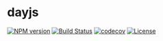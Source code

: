 # dayjs

[![NPM version](https://img.shields.io/npm/v/dayjs.svg?style=flat-square)](https://www.npmjs.com/package/dayjs)
[![Build Status](https://img.shields.io/travis/xx45/dayjs/master.svg?style=flat-square)](https://travis-ci.org/xx45/dayjs)
[![codecov](https://img.shields.io/codecov/c/github/xx45/dayjs/master.svg?style=flat-square)](https://codecov.io/gh/xx45/dayjs)
[![License](https://img.shields.io/badge/license-MIT-blue.svg?style=flat-square)](https://github.com/xx45/dayjs/blob/master/LICENSE)